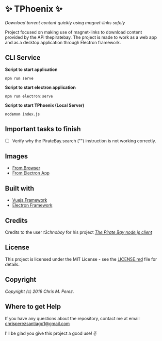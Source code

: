 # :sparkles: TPhoenix :sparkles:

*Download torrent content quickly using magnet-links safely*


Project focused on making use of magnet-links to download content provided by the API thepiratebay.
The project is made to work as a web app and as a desktop application through Electron framework.


## CLI Service 
**Script to start application**
```shell
npm run serve
```

**Script to start electron application**
```shell
npm run electron:serve
```

**Script to start TPhoenix (Local Server)**
```shell
nodemon index.js
```

## Important tasks to finish
- [ ] Verify why the PirateBay.search ("") instruction is not working correctly.



## Images
* [From Browser](https://github.com/ChrisMichaelPerezSantiago/TPhoenix/blob/master/public/ImageInBrowser.JPG)
* [From Electron App](https://github.com/ChrisMichaelPerezSantiago/TPhoenix/blob/master/public/ImageInElectron.JPG)

## Built with
* [Vuejs Framework](https://vuejs.org/)
* [Electron Framework](https://electronjs.org/)


## Credits
Credits to the user *t3chnoboy* for his project [*The Pirate Bay node.js client*](https://github.com/t3chnoboy/thepiratebay)


## License
This project is licensed under the MIT License - see the [LICENSE.md](https://github.com/ChrisMichaelPerezSantiago/TPhoenix/blob/master/LICENSE) file for details.

## Copyright
*Copyright (c) 2019 Chris M. Perez.*


## Where to get Help
If you have any questions about the repository, contact me at email chrisperezsantiago1@gmail.com

I'll be glad you give this project a good use! :v:
